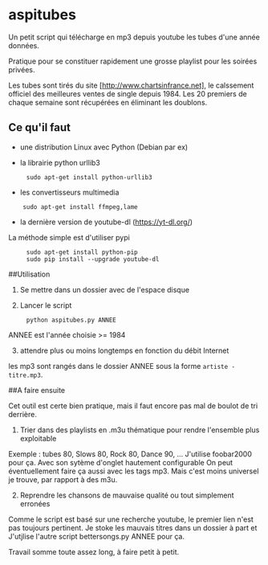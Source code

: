 # aspitubes

Un petit script qui télécharge en mp3 depuis youtube les tubes d'une
année données.

Pratique pour se constituer rapidement une grosse playlist pour les
soirées privées.

Les tubes sont tirés du site [http://www.chartsinfrance.net], le calssement officiel
des meilleures ventes de single depuis 1984.
Les 20 premiers de chaque semaine sont récupérées en éliminant les
doublons.


## Ce qu'il faut
- une distribution Linux avec Python (Debian par ex)

- la librairie python urllib3
```
     sudo apt-get install python-urllib3
```
- les convertisseurs multimedia
```
	sudo apt-get install ffmpeg,lame
```	

- la dernière version de youtube-dl (https://yt-dl.org/)

La méthode simple est d'utiliser pypi
```
     sudo apt-get install python-pip
     sudo pip install --upgrade youtube-dl
```

##Utilisation
1) Se mettre dans un dossier avec de l'espace disque

2) Lancer le script

```
     python aspitubes.py ANNEE
```

ANNEE est l'année choisie >= 1984

3) attendre plus ou moins longtemps en fonction du débit Internet

les mp3 sont rangés dans le dossier ANNEE sous la forme `artiste - titre.mp3`.

##A faire ensuite

Cet outil est certe bien pratique, mais il faut encore pas mal de boulot de tri
derrière.

1) Trier dans des playlists en .m3u thématique pour rendre l'ensemble plus exploitable

Exemple : tubes 80, Slows 80, Rock 80, Dance 90, ...
J'utilise foobar2000 pour ça. Avec son sytème d'onglet hautement configurable
On peut éventuellement faire ça aussi avec les tags mp3. Mais c'est moins
universel je trouve, par rapport à des m3u.

2) Reprendre les chansons de mauvaise qualité ou tout simplement erronées

Comme le script est basé sur une recherche youtube, le premier lien n'est pas
toujours pertinent.
Je stoke les mauvais titres dans un dossier à part et
J'utjlise l'autre script bettersongs.py ANNEE pour ça.

Travail somme toute assez long, à faire petit à petit.
